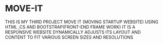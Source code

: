 # MOVE-IT
THIS IS MY THIRD PROJECT MOVE IT (MOVING STARTUP WEBSITE) USING HTML ,CS AND BOOTSTRAP(FRONT-END FRAME WORK) IT IS A RESPONSIVE WEBSITE DYNAMICALLY ADJUSTS ITS LAYOUT AND CONTENT TO FIT VARIOUS SCREEN SIZES AND RESOLUTIONS
